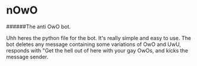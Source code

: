 # nOwO
######The anti OwO bot.

Uhh heres the python file for the bot. It's really simple and easy to use. 
The bot deletes any message containing some variations of OwO and UwU, responds with "Get the hell out of here with your gay OwOs, and kicks the message sender.

